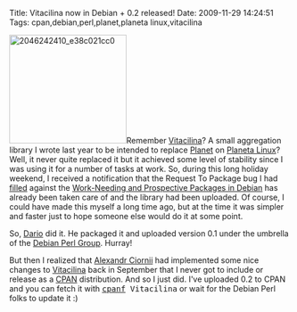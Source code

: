 Title: Vitacilina now in Debian + 0.2 released!
Date: 2009-11-29 14:24:51
Tags: cpan,debian,perl,planet,planeta linux,vitacilina

<a href="http://stereonaut.net/wp-content/uploads/2009/11/2046242410_e38c021cc0.jpg"><img class="size-medium wp-image-1058 alignright" title="2046242410_e38c021cc0" src="http://stereonaut.net/wp-content/uploads/2009/11/2046242410_e38c021cc0-300x279.jpg" alt="2046242410_e38c021cc0" width="210" height="195" /></a>Remember <a href="http://stereonaut.net/quick-feed-aggregation-with-vitacilina/">Vitacilina</a>? A small aggregation library I wrote last year to be intended to replace <a href="http://planetplanet.org">Planet</a> on <a href="http://planetalinux.org">Planeta Linux</a>? Well, it never quite replaced it but it achieved some level of stability since I was using it for a number of tasks at work. So, during this long holiday weekend, I received a notification that the Request To Package bug I had <a href="http://bugs.debian.org/cgi-bin/bugreport.cgi?bug=513772">filled</a> against the <a href="http://www.debian.org/devel/wnpp/">Work-Needing and Prospective Packages in Debian</a> has already been taken care of and the library had been uploaded. Of course, I could have made this myself a long time ago, but at the time it was simpler and faster just to hope someone else would do it at some point.

So, <a href="http://qa.debian.org/developer.php?login=debian@midworld.net">Dario</a> did it. He packaged it and uploaded version 0.1 under the umbrella of the <a href="http://pkg-perl.alioth.debian.org/">Debian Perl Group</a>. Hurray!

But then I realized that <a href="http://chorny.net/">Alexandr Ciornii</a> had implemented some nice changes to <a href="http://github.com/damog/vitacilina">Vitacilina</a> back in September that I never got to include or release as a <a href="http://search.cpan.org/">CPAN</a> distribution. And so I just did. I've uploaded 0.2 to CPAN and you can fetch it with <tt><a href="http://search.cpan.org/~miyagawa/App-CPAN-Fresh-0.07/cpanf">cpanf</a> Vitacilina</tt> or wait for the Debian Perl folks to update it :)